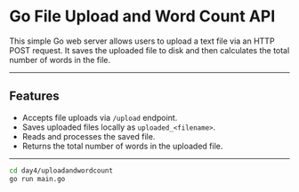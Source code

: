 #  Go File Upload and Word Count API

This simple Go web server allows users to upload a text file via an HTTP POST request. It saves the uploaded file to disk and then calculates the total number of words in the file.

---

##  Features

- Accepts file uploads via `/upload` endpoint.
- Saves uploaded files locally as `uploaded_<filename>`.
- Reads and processes the saved file.
- Returns the total number of words in the uploaded file.

---



```bash
cd day4/uploadandwordcount
go run main.go
